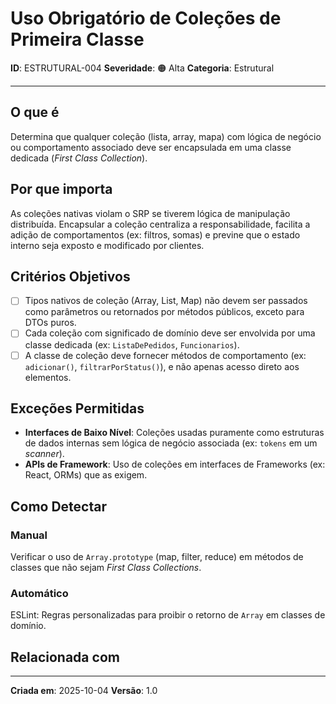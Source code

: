 # Uso Obrigatório de Coleções de Primeira Classe

**ID**: ESTRUTURAL-004
**Severidade**: 🟠 Alta
**Categoria**: Estrutural

---

## O que é

Determina que qualquer coleção (lista, array, mapa) com lógica de negócio ou comportamento associado deve ser encapsulada em uma classe dedicada (*First Class Collection*).

## Por que importa

As coleções nativas violam o SRP se tiverem lógica de manipulação distribuída. Encapsular a coleção centraliza a responsabilidade, facilita a adição de comportamentos (ex: filtros, somas) e previne que o estado interno seja exposto e modificado por clientes.

## Critérios Objetivos

- [ ] Tipos nativos de coleção (Array, List, Map) não devem ser passados como parâmetros ou retornados por métodos públicos, exceto para DTOs puros.
- [ ] Cada coleção com significado de domínio deve ser envolvida por uma classe dedicada (ex: `ListaDePedidos`, `Funcionarios`).
- [ ] A classe de coleção deve fornecer métodos de comportamento (ex: `adicionar()`, `filtrarPorStatus()`), e não apenas acesso direto aos elementos.

## Exceções Permitidas

- **Interfaces de Baixo Nível**: Coleções usadas puramente como estruturas de dados internas sem lógica de negócio associada (ex: `tokens` em um *scanner*).
- **APIs de Framework**: Uso de coleções em interfaces de Frameworks (ex: React, ORMs) que as exigem.

## Como Detectar

### Manual

Verificar o uso de `Array.prototype` (map, filter, reduce) em métodos de classes que não sejam *First Class Collections*.

### Automático

ESLint: Regras personalizadas para proibir o retorno de `Array` em classes de domínio.

## Relacionada com


---

**Criada em**: 2025-10-04
**Versão**: 1.0
